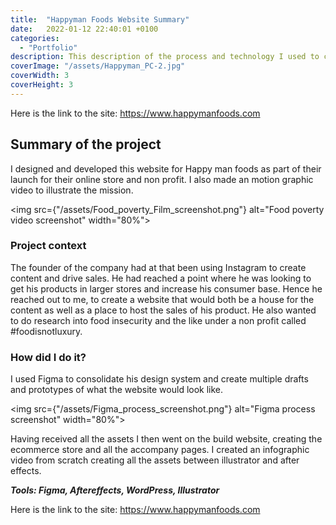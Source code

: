 ```yaml
---
title:  "Happyman Foods Website Summary"
date:   2022-01-12 22:40:01 +0100
categories:
  - "Portfolio"
description: This description of the process and technology I used to create the Happyman Foods website
coverImage: "/assets/Happyman_PC-2.jpg"
coverWidth: 3
coverHeight: 3
---
```


Here is the link to the site: https://www.happymanfoods.com

## Summary of the project

I designed and developed this website for Happy man foods as part of their launch for their online store and non profit. I also made an motion graphic video to illustrate the mission.

<img src={"/assets/Food_poverty_Film_screenshot.png"} alt="Food poverty video screenshot" width="80%">

### Project context

The founder of the company had at that been using Instagram to create content and drive sales. He had reached a point where he was looking to get his products in larger stores and increase his consumer base. Hence he reached out to me, to create a website that would both be a house for the content as well as a place to host the sales of his product. He also wanted to do research into food insecurity and the like under a non profit called #foodisnotluxury.

### How did I do it?

I used Figma to consolidate his design system and create multiple drafts and prototypes of what the website would look like.

<img src={"/assets/Figma_process_screenshot.png"} alt="Figma process screenshot" width="80%">

 Having received all the assets I then went on the build website, creating the ecommerce store and all the accompany pages. I created an infographic video from scratch creating all the assets between illustrator and after effects.

***Tools: Figma, Aftereffects, WordPress, Illustrator***

Here is the link to the site: https://www.happymanfoods.com
